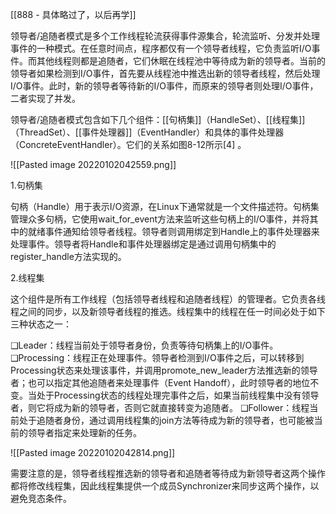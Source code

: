 [[888 - 具体略过了，以后再学]]

领导者/追随者模式是多个工作线程轮流获得事件源集合，轮流监听、分发并处理事件的一种模式。在任意时间点，程序都仅有一个领导者线程，它负责监听I/O事件。而其他线程则都是追随者，它们休眠在线程池中等待成为新的领导者。当前的领导者如果检测到I/O事件，首先要从线程池中推选出新的领导者线程，然后处理I/O事件。此时，新的领导者等待新的I/O事件，而原来的领导者则处理I/O事件，二者实现了并发。

领导者/追随者模式包含如下几个组件：[[句柄集]]（HandleSet）、[[线程集]]（ThreadSet）、[[事件处理器]]（EventHandler）和具体的事件处理器（ConcreteEventHandler）。它们的关系如图8-12所示[4] 。


![[Pasted image 20220102042559.png]]

1.句柄集

句柄（Handle）用于表示I/O资源，在Linux下通常就是一个文件描述符。句柄集管理众多句柄，它使用wait_for_event方法来监听这些句柄上的I/O事件，并将其中的就绪事件通知给领导者线程。领导者则调用绑定到Handle上的事件处理器来处理事件。领导者将Handle和事件处理器绑定是通过调用句柄集中的register_handle方法实现的。

2.线程集

这个组件是所有工作线程（包括领导者线程和追随者线程）的管理者。它负责各线程之间的同步，以及新领导者线程的推选。线程集中的线程在任一时间必处于如下三种状态之一：

❑Leader：线程当前处于领导者身份，负责等待句柄集上的I/O事件。
❑Processing：线程正在处理事件。领导者检测到I/O事件之后，可以转移到Processing状态来处理该事件，并调用promote_new_leader方法推选新的领导者；也可以指定其他追随者来处理事件（Event Handoff），此时领导者的地位不变。当处于Processing状态的线程处理完事件之后，如果当前线程集中没有领导者，则它将成为新的领导者，否则它就直接转变为追随者。
❑Follower：线程当前处于追随者身份，通过调用线程集的join方法等待成为新的领导者，也可能被当前的领导者指定来处理新的任务。

![[Pasted image 20220102042814.png]]

需要注意的是，领导者线程推选新的领导者和追随者等待成为新领导者这两个操作都将修改线程集，因此线程集提供一个成员Synchronizer来同步这两个操作，以避免竞态条件。